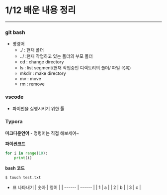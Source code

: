 # 1/12 배운 내용 정리
--------------------------------------------------------

### git bash
- 명령어
	- ./ : 현재 폴더
	- ../ :현재 작업하고 있는 폴더의 부모 폴더
	- cd : change directory
	- ls : list segment(현재 작업중인 디렉토리의 폴더/ 파일 목록)
	- mkdir : make directory
	- mv : move
	- rm : remove

### vscode
- 파이썬을 실행시키기 위한 툴

### Typora
__마크다운언어__
	- 명령어는 직접 해보세여~

__파이썬코드__
```python
for i in range(10):
	print(i)
```
__bash 코드__
```bash
$ touch test.txt
```

- 표 나타내기
| 숫자 | 영어 |
| ------ | ------ |
| 1 | a |
| 2 | b |
| 3 | c |

